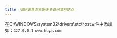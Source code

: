 ```yaml
---
title: 如何设置浏览器无法访问某些站点
---
```

在C:\WINDOWS\system32\drivers\etc\host文件中添加   
如：`127.0.0.1 www.huya.com`